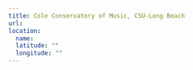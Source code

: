 ```yaml
---
title: Cole Conservatory of Music, CSU-Long Beach
url:
location:
  name:
  latitude: ""
  longitude: ""
---
```

